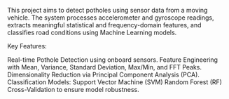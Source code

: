 This project aims to detect potholes using sensor data from a moving vehicle. 
The system processes accelerometer and gyroscope readings, extracts meaningful statistical and frequency-domain features, 
and classifies road conditions using Machine Learning models.

Key Features:

Real-time Pothole Detection using onboard sensors.
Feature Engineering with Mean, Variance, Standard Deviation, Max/Min, and FFT Peaks.
Dimensionality Reduction via Principal Component Analysis (PCA).
Classification Models:
Support Vector Machine (SVM)
Random Forest (RF)
Cross-Validation to ensure model robustness.
